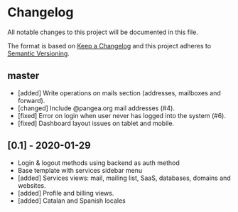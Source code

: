 # Changelog
All notable changes to this project will be documented in this file.

The format is based on [Keep a Changelog](http://keepachangelog.com/en/1.0.0/)
and this project adheres to [Semantic Versioning](http://semver.org/spec/v2.0.0.html).

## master
- [added] Write operations on mails section (addresses, mailboxes and forward).
- [changed] Include @pangea.org mail addresses (#4).
- [fixed] Error on login when user never has logged into the system (#6).
- [fixed] Dashboard layout issues on tablet and mobile.

## [0.1] - 2020-01-29
- Login & logout methods using backend as auth method
- Base template with services sidebar menu
- [added] Services views: mail, mailing list, SaaS, databases, domains and websites.
- [added] Profile and billing views.
- [added] Catalan and Spanish locales
